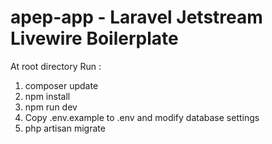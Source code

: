 # apep-app - Laravel Jetstream Livewire Boilerplate
At root directory Run :
1. composer update
2. npm install
3. npm run dev
4. Copy .env.example to .env and modify database settings
5. php artisan migrate
